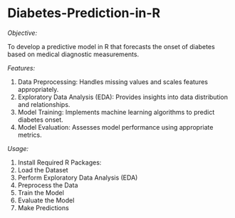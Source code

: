 # Diabetes-Prediction-in-R

*Objective:*

To develop a predictive model in R that forecasts the onset of diabetes based on medical diagnostic measurements.

*Features:*

1. Data Preprocessing: Handles missing values and scales features appropriately.
2. Exploratory Data Analysis (EDA): Provides insights into data distribution and relationships.
3. Model Training: Implements machine learning algorithms to predict diabetes onset.
4. Model Evaluation: Assesses model performance using appropriate metrics.


*Usage:*

1. Install Required R Packages:  
2. Load the Dataset
3. Perform Exploratory Data Analysis (EDA)
4. Preprocess the Data
5. Train the Model
6. Evaluate the Model
7. Make Predictions
